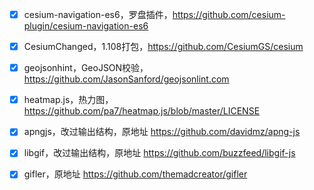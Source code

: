 - [x] cesium-navigation-es6，罗盘插件，https://github.com/cesium-plugin/cesium-navigation-es6

- [x] CesiumChanged，1.108打包，https://github.com/CesiumGS/cesium

- [x] geojsonhint，GeoJSON校验，https://github.com/JasonSanford/geojsonlint.com

- [x] heatmap.js，热力图，https://github.com/pa7/heatmap.js/blob/master/LICENSE

- [x] apngjs，改过输出结构，原地址 https://github.com/davidmz/apng-js

- [x] libgif，改过输出结构，原地址 https://github.com/buzzfeed/libgif-js

- [x] gifler，原地址 https://github.com/themadcreator/gifler
